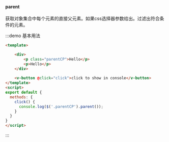 #### parent

获取对象集合中每个元素的直接父元素。如果css选择器参数给出。过滤出符合条件的元素。

:::demo 基本用法
```html
<template>

    <div>
        <p class="parentCP">Hello</p>
        <p>Hello</p>
    </div>
    
    <v-button @click="click">click to show in console</v-button>
</template>
<script>
export default {
  methods: {
    click() {
      console.log($('.parentCP').parent());
    }
  }
}
</script>
```
:::
